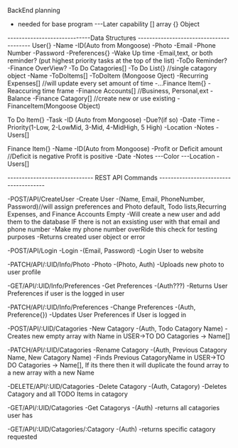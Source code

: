 BackEnd planning
- needed for base program
---Later capability
[] array
{} Object

-----------------------------Data Structures ----------------------------------------
User{}
    -Name
    -ID(Auto from Mongoose)
    -Photo
    -Email
    -Phone Number
    -Password
    -Preferences{}
        -Wake Up time
        -Email,text, or both reminder? (put highest priority tasks at the top of the list)
        -ToDo Reminder?
        -Finance OverView?
    -To Do Catagories[]
        -To Do List{} //single catagory object
            -Name
            -ToDoItems[]
                -ToDoItem (Mongoose Oject)
    -Recurring Expenses[] //will update every set amount of time
        -...Finance Item{}
            -Reaccuring time frame
    -Finance Accounts[]  //Business, Personal,ext
        -Balance
        -Finance Catagory[] //create new or use existing
            -FinanceItem(Mongoose Object)
            
To Do Item{}
    -Task
    -ID (Auto from Mongoose)
    -Due?(if so)
        -Date
        -Time
    -Priority(1-Low, 2-LowMid, 3-Mid, 4-MidHigh, 5 High)
    -Location
    -Notes
    -Users[]

Finance Item{}
    -Name
    -ID(Auto from Mongoose)
    -Profit or Deficit amount //Deficit is negative Profit is positive 
    -Date
    -Notes
    ---Color
    ---Location
    -Users[]

------------------------------ REST API Commands --------------------------------------

-POST/API/CreateUser -Create User
    -(Name, Email, PhoneNumber, Password)//will assign preferences and Photo default, Todo lists,Recurring Expenses, and Finance Accounts Empty
    -Will create a new user and add them to the database IF there is not an exsisting user with that email and phone number
    -Make my phone number overRide this check for testing purposes
    -Returns created user object or error

-POST/API/Login -Login
    -(Email, Password)
    -Login User to website

-PATCH/API/:UID/Info/Photo -Photo
    -(Photo, Auth)
    -Uploads new photo to user profile

-GET/API/:UID/Info/Preferences -Get Preferences
    -(Auth???) 
    -Returns User Preferences if user is the logged in user

-PATCH/API/:UID/Info/Preferences -Change Preferences 
    -(Auth, Preference{})
    -Updates User Preferences if User is logged in

-POST/API/:UID/Catagories -New Catagory 
    -(Auth, Todo Catagory Name)
    -Creates new empty array with Name in USER->TO DO Catagories -> Name[]

-PATCH/API/:UID/Catagories -Rename Catagory
    -(Auth, Previous Catagory Name, New Catagory Name)
    -Finds Previous CatagoryName in  USER->TO DO Catagories -> Name[], If its there then it will duplicate the found array to a new array with a new Name

-DELETE/API/:UID/Catagories -Delete Catagory
    -(Auth, Catagory)
    -Deletes Catagory and all TODO Items in catagory 

-GET/API/:UID/Catagories -Get Catagorys
    -(Auth)
    -returns all catagories user has

-GET/API/:UID/Catagories/:Catagory
    -(Auth)
    -returns specific catagory requested


